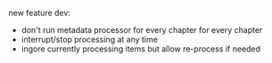 new feature dev: 
- don't run metadata processor for every chapter for every chapter
- interrupt/stop processing at any time
- ingore currently processing items but allow re-process if needed

